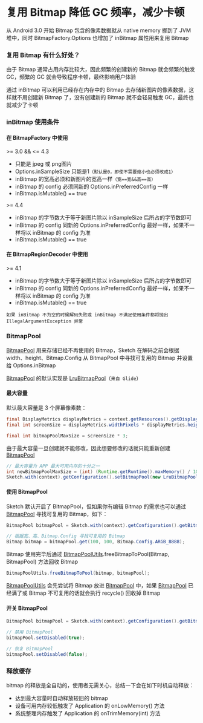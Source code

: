 # 复用 Bitmap 降低 GC 频率，减少卡顿

从 Android 3.0 开始 Bitmap 包含的像素数据就从 native memory 挪到了 JVM 堆中，同时 BitmapFactory.Options 也增加了 inBitmap 属性用来复用 Bitmap

### 复用 Bitmap 有什么好处？

由于 Bitmap 通常占用内存比较大，因此频繁的创建新的 Bitmap 就会频繁的触发 GC，频繁的 GC 就会导致程序卡顿，最终影响用户体验

通过 inBitmap 可以利用已经存在内存中的 Bitmap 去存储新图片的像素数据，这样就不用创建新 Bitmap 了，没有创建新的 Bitmap 就不会轻易触发 GC，最终也就减少了卡顿

### inBitmap 使用条件

#### 在 BitmapFactory 中使用
\>= 3.0 && <= 4.3
* 只能是 jpeg 或 png图片
* Options.inSampleSize 只能是1`（默认是0，即使不需要缩小也必须改成1）`
* inBitmap 的宽高必须和新图片的宽高一样`（宽==宽&&高==高）`
* inBitmap 的 config 必须同新的 Options.inPreferredConfig 一样
* inBitmap.isMutable() == true

\>= 4.4
* inBitmap 的字节数大于等于新图片除以 inSampleSize 后所占的字节数即可
* inBitmap 的 config 同新的 Options.inPreferredConfig  最好一样，如果不一样将以 inBitmap 的 config 为准
* inBitmap.isMutable() == true

#### 在 BitmapRegionDecoder 中使用

\>= 4.1
* inBitmap 的字节数大于等于新图片除以 inSampleSize 后所占的字节数即可
* inBitmap 的 config 同新的 Options.inPreferredConfig 最好一样，如果不一样将以 inBitmap 的 config 为准
* inBitmap.isMutable() == true

`如果 inBitmap 不为空的时候解码失败或 inBitmap 不满足使用条件都将抛出 IllegalArgumentException 异常`

### BitmapPool

[BitmapPool] 用来存储已经不再使用的 Bitmap，Sketch 在解码之前会根据 width、height、Bitmap.Config 从 BitmapPool 中寻找可复用的 Bitmap 并设置给 Options.inBitmap

[BitmapPool] 的默认实现是 [LruBitmapPool]（`来自 Glide`）

#### 最大容量

默认最大容量是 3 个屏幕像素数：

```java
final DisplayMetrics displayMetrics = context.getResources().getDisplayMetrics();
final int screenSize = displayMetrics.widthPixels * displayMetrics.heightPixels * 4;

final int bitmapPoolMaxSize = screenSize * 3;
```

由于最大容量一旦创建就不能修改，因此想要修改的话就只能重新创建 [BitmapPool]

```java
// 最大容量为 APP 最大可用内存的十分之一
int newBitmapPoolMaxSize = (int) (Runtime.getRuntime().maxMemory() / 10);
Sketch.with(context).getConfiguration().setBitmapPool(new LruBitmapPool(context, newBitmapPoolMaxSize));
```

#### 使用 BitmapPool

Sketch 默认开启了 BitmapPool，但如果你有编辑 Bitmap 的需求也可以通过 [BitmapPool] 寻找可复用的 Bitmap，如下：

```java
BitmapPool bitmapPool = Sketch.with(context).getConfiguration().getBitmapPool();

// 根据宽、高、Bitmap.Config 寻找可复用的 Bitmap
Bitmap bitmap = bitmapPool.get(100, 100, Bitmap.Config.ARGB_8888);
```

Bitmap 使用完毕后通过 [BitmapPoolUtils].freeBitmapToPool(Bitmap, BitmapPool) 方法回收 Bitmap

```java
BitmapPoolUtils.freeBitmapToPool(bitmap, bitmapPool);
```

[BitmapPoolUtils] 会先尝试将 Bitmap 放进 [BitmapPool] 中，如果 [BitmapPool] 已经满了或 Bitmap 不可复用的话就会执行 recycle() 回收掉 Bitmap

#### 开关 BitmapPool

```java
BitmapPool bitmapPool = Sketch.with(context).getConfiguration().getBitmapPool();

// 禁用 BitmapPool
bitmapPool.setDisabled(true);

// 恢复 BitmapPool
bitmapPool.setDisabled(false);
```

### 释放缓存

bitmap 的释放是全自动的，使用者无需关心，总结一下会在如下时机自动释放：

* 达到最大容量时自动释放较旧的 bitmap
* 设备可用内存较低触发了 Application 的 onLowMemory() 方法
* 系统整理内存触发了 Application 的 onTrimMemory(int) 方法

[BitmapPool]: ../../sketch/src/main/java/me/xiaopan/sketch/cache/BitmapPool.java
[LruBitmapPool]: ../../sketch/src/main/java/me/xiaopan/sketch/cache/LruBitmapPool.java
[BitmapPoolUtils]: ../../sketch/src/main/java/me/xiaopan/sketch/cache/BitmapPoolUtils.java
